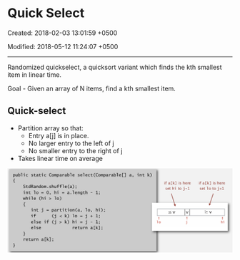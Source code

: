# Quick Select

Created: 2018-02-03 13:01:59 +0500

Modified: 2018-05-12 11:24:07 +0500

---

Randomized quickselect, a quicksort variant which finds the kth smallest item in linear time.

Goal - Given an array of N items, find a kth smallest item.

## Quick-select
-   Partition array so that:
    -   Entry a[j] is in place.
    -   No larger entry to the left of j
    -   No smaller entry to the right of j
-   Takes linear time on average

![image](media/Quick-Select-image1.png)


